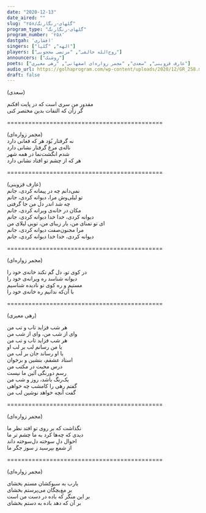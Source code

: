 ```yaml
---
date: "2020-12-13"
date_aired: ""
slug: "گلهای-رنگارنگ/۲۵۸"
program_type: "گلهای-رنگارنگ"
program_number: '۲۵۸'
dastgah: 'افشاری'
singers: ["الهه", "گلپا"]
players: ["روح‌الله خالقی", "مرتضی محجوبی"]
announcers: ["روشنک"]
poets: ["عارف قزوینی", "سعدی", "مجمر زواره‌ای اصفهانی", "رهی معیری"]
audio_url: https://golhaprogram.com/wp-content/uploads/2020/12/GR_258.mp3
draft: false
---
```


(سعدی)

مقدور من سری است که در پایت افکنم  
گر زآن که التفات بدین مختصر کنی  

============================================  

(مجمر زواره‌ای)  
نه گرفتار بُوَد هر که فغانی دارد  
ناله‌ی مرغ گرفتار نشانی دارد  
شدم انگشت‌نما در همه شهر  
هر که از چشم تو افتاد نشانی دارد 

============================================  

(عارف قزوینی)  
نمی‌دانم چه در پیمانه کردی، جانم  
تو لیلی‌وش مرا، دیوانه کردی، جانم  
چه شد اندر دل من جا گرفتی  
مکان در خانه‌ی ویرانه کردی، جانم  
دیوانه کردی، خدا خدا دیوانه کردی، جانم  
ای تو تمنای من، یار زیبای من، تویی لیلای من  
مرا مجنون‌صفت دیوانه کردی، جانم  
دیوانه كردی، خدا خدا دیوانه كردی، جانم  

============================================  

(مجمر زواره‌ای)  

در کوی تو، دل گم نکند خانه‌ی خود را  
دیوانه شناسد ره ویرانه‌ی خود را  
مستیم و ره کوی تو نادیده شناسیم  
با آن‌که ندانیم ره خانه‌ی خود را  

============================================  

(رهی معیری)  

هر شب فزاید تاب و تب من  
وای از شب من، وای از شب من  
هر شب فزاید تاب و تب من  
یا من رسانم لب بر لب او  
یا او رساند جان بر لب من  
استاد عشقم، بنشین و برخوان  
درس محبت در مکتب من  
رسم دورنگی آئین ما نیست  
یک‌رنگ باشد، روز و شب من  
گفتم رهی را کامشب چه خواهی  
گفت آنچه خواهد نوشین لب من  

============================================  

(مجمر زواره‌ای)  

نگذاشت که بر روی تو افتد نظر ما  
دیدی که چه‌ها کرد به ما چشم تر ما  
احوال دلِ سوخته دل‌سوخته داند  
از شمع بپرسید ز سوز جگر ما  

============================================  

(مجمر زواره‌ای)  

یارب به سبو‌کشان مستم بخشای  
بر مغ‌بچگان می‌پرستم بخشای  
بر این منگر که باده در دست من است  
بر آن که دهد باده به دستم بخشای  
